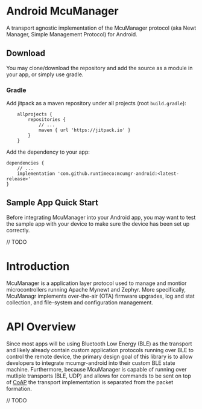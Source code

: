 # Android McuManager 

A transport agnostic implementation of the McuManager protocol (aka Newt Manager, Simple Management Protocol) for Android. 

## Download

You may clone/download the repository and add the source as a module in your app, or simply use gradle.

### Gradle

Add jitpack as a maven repository under all projects (root `build.gradle`):

```
	allprojects {
		repositories {
			// ...
			maven { url 'https://jitpack.io' }
		}
	}
```

Add the dependency to your app:

```
dependencies {
	// ...
	implementation 'com.github.runtimeco:mcumgr-android:<latest-release>'
}
```

## Sample App Quick Start

Before integrating McuManager into your Android app, you may want to test the sample app with your device to make sure the device has been set up correctly. 

// TODO

# Introduction

McuManager is a application layer protocol used to manage and montior microcontrollers running Apache Mynewt and Zephyr. More specifically, McuManagr implements over-the-air (OTA) firmware upgrades, log and stat collection, and file-system and configuration management. 

# API Overview

Since most apps will be using Bluetooth Low Energy (BLE) as the transport and likely already contain custom application protocols running over BLE to control the remote device, the primary design goal of this library is to allow developers to integrate mcumgr-android into their custom BLE state machine. Furthermore, because McuManager is capable of running over mutliple transports (BLE, UDP) and allows for commands to be sent on top of [CoAP](https://tools.ietf.org/html/rfc7252) the transport implementation is separated from the packet formation.

// TODO


